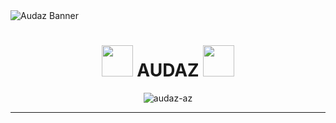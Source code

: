 
<img src="https://i.pinimg.com/736x/28/89/0d/28890dbb3a65963ea494cc897316c454.jpg" alt="Audaz Banner"/>
<h1 align="center"><img src="https://tenor.com/bwe8k.gif" width=50> AUDAZ <img src="https://tenor.com/bwe8k.gif" width=50></h1>
<p align="center"> <img src="https://komarev.com/ghpvc/?username=audaz-az&label=Profile%20views&color=0e75b6&style=flat" alt="audaz-az" /> </p>

---
